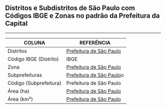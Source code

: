 ## Distritos e Subdistritos de São Paulo com Códigos IBGE e Zonas no padrão da Prefeitura da Capital 

<hr>

| COLUNA | REFERÊNCIA |
| --------- | ----------- | 
| Distritos |	[Prefeitura de São Paulo]([url](https://www.prefeitura.sp.gov.br/cidade/secretarias/upload/chamadas/regioes_subprefeituras_e_distritos_municipais_1702504900.htm)) |
| Código IBGE (Distrito) |	IBGE |
| Zona	| [Prefeitura de São Paulo]([url](https://www.prefeitura.sp.gov.br/cidade/secretarias/upload/chamadas/regioes_subprefeituras_e_distritos_municipais_1702504900.htm)) |
| Subprefeituras |	[Prefeitura de São Paulo]([url](https://www.prefeitura.sp.gov.br/cidade/secretarias/upload/chamadas/regioes_subprefeituras_e_distritos_municipais_1702504900.htm))o |
| Código (Subprefeitura) |	Prefeitura de São Paulo |
| Área (ha)	| [Prefeitura de São Paulo]([url](https://www.prefeitura.sp.gov.br/cidade/secretarias/upload/chamadas/regioes_subprefeituras_e_distritos_municipais_1702504900.htm)) |
| Área (km²) | [Prefeitura de São Paulo]([url](https://www.prefeitura.sp.gov.br/cidade/secretarias/upload/chamadas/regioes_subprefeituras_e_distritos_municipais_1702504900.htm)) |


